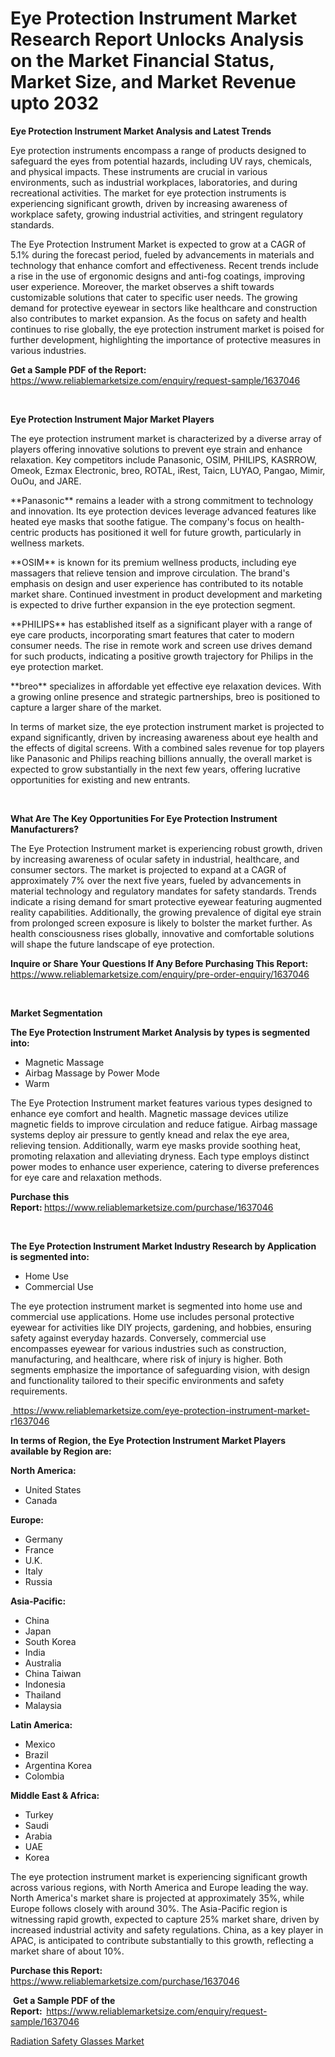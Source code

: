 <p><h1>Eye Protection Instrument Market Research Report Unlocks Analysis on the Market Financial Status, Market Size, and Market Revenue upto 2032</h1></p><p><strong>Eye Protection Instrument Market Analysis and Latest Trends</strong></p>
<p><p>Eye protection instruments encompass a range of products designed to safeguard the eyes from potential hazards, including UV rays, chemicals, and physical impacts. These instruments are crucial in various environments, such as industrial workplaces, laboratories, and during recreational activities. The market for eye protection instruments is experiencing significant growth, driven by increasing awareness of workplace safety, growing industrial activities, and stringent regulatory standards.</p><p>The Eye Protection Instrument Market is expected to grow at a CAGR of 5.1% during the forecast period, fueled by advancements in materials and technology that enhance comfort and effectiveness. Recent trends include a rise in the use of ergonomic designs and anti-fog coatings, improving user experience. Moreover, the market observes a shift towards customizable solutions that cater to specific user needs. The growing demand for protective eyewear in sectors like healthcare and construction also contributes to market expansion. As the focus on safety and health continues to rise globally, the eye protection instrument market is poised for further development, highlighting the importance of protective measures in various industries.</p></p>
<p><strong>Get a Sample PDF of the Report:&nbsp;</strong> <a href="https://www.reliablemarketsize.com/enquiry/request-sample/1637046?utm_campaign=3365&utm_medium=2&utm_source=Github&utm_content=ia&utm_term=04042025&utm_id=eye-protection-instrument">https://www.reliablemarketsize.com/enquiry/request-sample/1637046</a></p>
<p>&nbsp;</p>
<p><strong>Eye Protection Instrument Major Market Players</strong></p>
<p><p>The eye protection instrument market is characterized by a diverse array of players offering innovative solutions to prevent eye strain and enhance relaxation. Key competitors include Panasonic, OSIM, PHILIPS, KASRROW, Omeok, Ezmax Electronic, breo, ROTAL, iRest, Taicn, LUYAO, Pangao, Mimir, OuOu, and JARE.</p><p>**Panasonic** remains a leader with a strong commitment to technology and innovation. Its eye protection devices leverage advanced features like heated eye masks that soothe fatigue. The company's focus on health-centric products has positioned it well for future growth, particularly in wellness markets.</p><p>**OSIM** is known for its premium wellness products, including eye massagers that relieve tension and improve circulation. The brand's emphasis on design and user experience has contributed to its notable market share. Continued investment in product development and marketing is expected to drive further expansion in the eye protection segment.</p><p>**PHILIPS** has established itself as a significant player with a range of eye care products, incorporating smart features that cater to modern consumer needs. The rise in remote work and screen use drives demand for such products, indicating a positive growth trajectory for Philips in the eye protection market.</p><p>**breo** specializes in affordable yet effective eye relaxation devices. With a growing online presence and strategic partnerships, breo is positioned to capture a larger share of the market.</p><p>In terms of market size, the eye protection instrument market is projected to expand significantly, driven by increasing awareness about eye health and the effects of digital screens. With a combined sales revenue for top players like Panasonic and Philips reaching billions annually, the overall market is expected to grow substantially in the next few years, offering lucrative opportunities for existing and new entrants.</p></p>
<p>&nbsp;</p>
<p><strong>What Are The Key Opportunities For Eye Protection Instrument Manufacturers?</strong></p>
<p><p>The Eye Protection Instrument market is experiencing robust growth, driven by increasing awareness of ocular safety in industrial, healthcare, and consumer sectors. The market is projected to expand at a CAGR of approximately 7% over the next five years, fueled by advancements in material technology and regulatory mandates for safety standards. Trends indicate a rising demand for smart protective eyewear featuring augmented reality capabilities. Additionally, the growing prevalence of digital eye strain from prolonged screen exposure is likely to bolster the market further. As health consciousness rises globally, innovative and comfortable solutions will shape the future landscape of eye protection.</p></p>
<p><strong>Inquire or Share Your Questions If Any Before Purchasing This Report:</strong> <a href="https://www.reliablemarketsize.com/enquiry/pre-order-enquiry/1637046?utm_campaign=3365&utm_medium=2&utm_source=Github&utm_content=ia&utm_term=04042025&utm_id=eye-protection-instrument">https://www.reliablemarketsize.com/enquiry/pre-order-enquiry/1637046</a></p>
<p>&nbsp;</p>
<p><strong>Market Segmentation</strong></p>
<p><strong>The Eye Protection Instrument Market Analysis by types is segmented into:</strong></p>
<p><ul><li>Magnetic Massage</li><li>Airbag Massage by Power Mode</li><li>Warm</li></ul></p>
<p><p>The Eye Protection Instrument market features various types designed to enhance eye comfort and health. Magnetic massage devices utilize magnetic fields to improve circulation and reduce fatigue. Airbag massage systems deploy air pressure to gently knead and relax the eye area, relieving tension. Additionally, warm eye masks provide soothing heat, promoting relaxation and alleviating dryness. Each type employs distinct power modes to enhance user experience, catering to diverse preferences for eye care and relaxation methods.</p></p>
<p><strong>Purchase this Report:&nbsp;</strong><a href="https://www.reliablemarketsize.com/purchase/1637046?utm_campaign=3365&utm_medium=2&utm_source=Github&utm_content=ia&utm_term=04042025&utm_id=eye-protection-instrument">https://www.reliablemarketsize.com/purchase/1637046</a></p>
<p>&nbsp;</p>
<p><strong>The Eye Protection Instrument Market Industry Research by Application is segmented into:</strong></p>
<p><ul><li>Home Use</li><li>Commercial Use</li></ul></p>
<p><p>The eye protection instrument market is segmented into home use and commercial use applications. Home use includes personal protective eyewear for activities like DIY projects, gardening, and hobbies, ensuring safety against everyday hazards. Conversely, commercial use encompasses eyewear for various industries such as construction, manufacturing, and healthcare, where risk of injury is higher. Both segments emphasize the importance of safeguarding vision, with design and functionality tailored to their specific environments and safety requirements.</p></p>
<p><a href="https://www.reliablemarketsize.com/eye-protection-instrument-market-r1637046?utm_campaign=3365&utm_medium=2&utm_source=Github&utm_content=ia&utm_term=04042025&utm_id=eye-protection-instrument">&nbsp;https://www.reliablemarketsize.com/eye-protection-instrument-market-r1637046</a></p>
<p><strong>In terms of Region, the Eye Protection Instrument Market Players available by Region are:</strong></p>
<p>
    <p> <strong> North America: </strong>
        <ul>
            <li>United States</li>
            <li>Canada</li>
        </ul>
        </p> 
    <p> <strong> Europe: </strong>
        <ul>
            <li>Germany</li>
            <li>France</li>
            <li>U.K.</li>
            <li>Italy</li>
            <li>Russia</li>
        </ul>
        </p> 
    <p> <strong> Asia-Pacific: </strong>
        <ul>
            <li>China</li>
            <li>Japan</li>
            <li>South Korea</li>
            <li>India</li>
            <li>Australia</li>
            <li>China Taiwan</li>
            <li>Indonesia</li>
            <li>Thailand</li>
            <li>Malaysia</li>
        </ul>
        </p> 
    <p> <strong> Latin America: </strong>
        <ul>
            <li>Mexico</li>
            <li>Brazil</li>
            <li>Argentina Korea</li>
            <li>Colombia</li>
        </ul>
        </p> 
    <p> <strong> Middle East & Africa: </strong>
        <ul>
            <li>Turkey</li>
            <li>Saudi</li>
            <li>Arabia</li>
            <li>UAE</li>
            <li>Korea</li>
        </ul>
    </p>
    </p>
<p><p>The eye protection instrument market is experiencing significant growth across various regions, with North America and Europe leading the way. North America's market share is projected at approximately 35%, while Europe follows closely with around 30%. The Asia-Pacific region is witnessing rapid growth, expected to capture 25% market share, driven by increased industrial activity and safety regulations. China, as a key player in APAC, is anticipated to contribute substantially to this growth, reflecting a market share of about 10%.</p></p>
<p><strong>Purchase this Report: </strong><a href="https://www.reliablemarketsize.com/purchase/1637046?utm_campaign=3365&utm_medium=2&utm_source=Github&utm_content=ia&utm_term=04042025&utm_id=eye-protection-instrument">https://www.reliablemarketsize.com/purchase/1637046</a></p>
<p>&nbsp;<strong>Get a Sample PDF of the Report:&nbsp;&nbsp;</strong><a href="https://www.reliablemarketsize.com/enquiry/request-sample/1637046?utm_campaign=3365&utm_medium=2&utm_source=Github&utm_content=ia&utm_term=04042025&utm_id=eye-protection-instrument">https://www.reliablemarketsize.com/enquiry/request-sample/1637046</a></p>
<p><strong></strong></p>
<p><p><a href="https://github.com/wyettillesr4/Market-Research-Report-List-1/blob/main/radiation-safety-glasses-market.md?utm_campaign=3365&utm_medium=2&utm_source=Github&utm_content=ia&utm_term=04042025&utm_id=eye-protection-instrument">Radiation Safety Glasses Market</a></p></p>